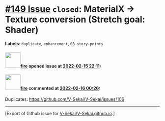 # [\#149 Issue](https://github.com/V-Sekai/V-Sekai.github.io/issues/149) `closed`: MaterialX -> Texture conversion (Stretch goal: Shader)
**Labels**: `duplicate`, `enhancement`, `08-story-points`


#### <img src="https://avatars.githubusercontent.com/u/32321?u=c2e06a3d2b49a467aa907e54aa259516440267cc&v=4" width="50">[fire](https://github.com/fire) opened issue at [2022-02-15 22:11](https://github.com/V-Sekai/V-Sekai.github.io/issues/149):



#### <img src="https://avatars.githubusercontent.com/u/32321?u=c2e06a3d2b49a467aa907e54aa259516440267cc&v=4" width="50">[fire](https://github.com/fire) commented at [2022-02-16 00:26](https://github.com/V-Sekai/V-Sekai.github.io/issues/149#issuecomment-1040935078):

Duplicates: https://github.com/V-Sekai/V-Sekai/issues/106


-------------------------------------------------------------------------------



[Export of Github issue for [V-Sekai/V-Sekai.github.io](https://github.com/V-Sekai/V-Sekai.github.io).]
